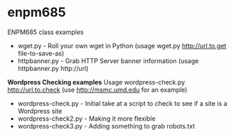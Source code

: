 # enpm685
ENPM685 class examples

* wget.py - Roll your own wget in Python (usage wget.py http://url.to.get file-to-save-as)
* httpbanner.py - Grab HTTP Server banner information (usage httpbanner.py http://url)

**Wordpress Checking examples** Usage wordpress-check.py http://url.to.check (use http://msmc.umd.edu for an example)

* wordpress-check.py - Initial take at a script to check to see if a site is a Wordpress site
* wordpress-check2.py - Making it more flexible
* wordpress-check3.py - Adding something to grab robots.txt
